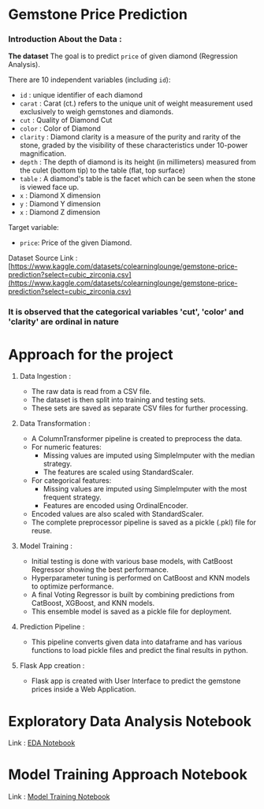 # Gemstone Price Prediction

### Introduction About the Data :

**The dataset** The goal is to predict `price` of given diamond (Regression Analysis).

There are 10 independent variables (including `id`):

* `id` : unique identifier of each diamond
* `carat` : Carat (ct.) refers to the unique unit of weight measurement used exclusively to weigh gemstones and diamonds.
* `cut` : Quality of Diamond Cut
* `color` : Color of Diamond
* `clarity` : Diamond clarity is a measure of the purity and rarity of the stone, graded by the visibility of these characteristics under 10-power magnification.
* `depth` : The depth of diamond is its height (in millimeters) measured from the culet (bottom tip) to the table (flat, top surface)
* `table` : A diamond's table is the facet which can be seen when the stone is viewed face up.
* `x` : Diamond X dimension
* `y` : Diamond Y dimension
* `x` : Diamond Z dimension

Target variable:
* `price`: Price of the given Diamond.

Dataset Source Link :
[https://www.kaggle.com/datasets/colearninglounge/gemstone-price-prediction?select=cubic_zirconia.csv](https://www.kaggle.com/datasets/colearninglounge/gemstone-price-prediction?select=cubic_zirconia.csv)

### It is observed that the categorical variables 'cut', 'color' and 'clarity' are ordinal in nature


# Approach for the project 

1. Data Ingestion : 
    * The raw data is read from a CSV file.
    * The dataset is then split into training and testing sets.
    * These sets are saved as separate CSV files for further processing. 

2. Data Transformation : 
    * A ColumnTransformer pipeline is created to preprocess the data.
    * For numeric features:
        - Missing values are imputed using SimpleImputer with the median strategy.
        - The features are scaled using StandardScaler.
    * For categorical features:
        - Missing values are imputed using SimpleImputer with the most frequent strategy.
        - Features are encoded using OrdinalEncoder.
    * Encoded values are also scaled with StandardScaler.
    * The complete preprocessor pipeline is saved as a pickle (.pkl) file for reuse.

3. Model Training :   
    * Initial testing is done with various base models, with CatBoost Regressor showing the best performance.
    * Hyperparameter tuning is performed on CatBoost and KNN models to optimize performance.
    * A final Voting Regressor is built by combining predictions from CatBoost, XGBoost, and KNN models.
    * This ensemble model is saved as a pickle file for deployment.

4. Prediction Pipeline : 
    * This pipeline converts given data into dataframe and has various functions to load pickle files and predict the final results in python.

5. Flask App creation : 
    * Flask app is created with User Interface to predict the gemstone prices inside a Web Application.

# Exploratory Data Analysis Notebook

Link : [EDA Notebook](notebook\1_EDA_Gemstone_price_Predictor.ipynb)

# Model Training Approach Notebook

Link : [Model Training Notebook](notebook\2_Model_Training_Gemstones.ipynb)

